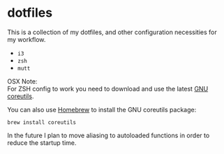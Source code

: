 dotfiles
========

This is a collection of my dotfiles, and other configuration necessities for my workflow.

* `i3`
* `zsh`
* `mutt`

OSX Note:  
For ZSH config to work you need to download and use the latest [GNU coreutils](http://www.gnu.org/software/coreutils/).

You can also use [Homebrew](http://brew.sh) to install the GNU coreutils package:

`brew install coreutils`

In the future I plan to move aliasing to autoloaded functions in order to reduce the startup time.
